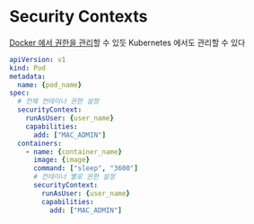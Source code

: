 # Security Contexts

[Docker 에서 권한을 관리](../../docker/SecurityInDocker.md)할 수 있듯 Kubernetes 에서도 관리할 수 있다

```yml
apiVersion: v1
kind: Pod
metadata:
  name: {pod_name}
spec:
  # 전체 컨테이너 권한 설정
  securityContext:
    runAsUser: {user_name}
    capabilities:
      add: ["MAC_ADMIN"]
  containers:
    - name: {container_name}
      image: {image}
      command: ["sleep", "3600"]
      # 컨테이너 별로 권한 설정
      securityContext:
        runAsUser: {user_name}
        capabilities:
          add: ["MAC_ADMIN"]
```

